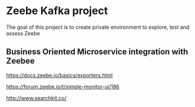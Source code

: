 # Zeebe Kafka project

The goal of this project is to create private environment to explore, test and assess Zeebe 

## Business Oriented Microservice integration with Zeebee

https://docs.zeebe.io/basics/exporters.html

https://forum.zeebe.io/t/simple-monitor-ui/186

http://www.searchkit.co/
